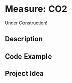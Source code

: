 # Measure:   CO2

<!-- Write here -->

Under Construction!

## Description

<!-- Write here -->

## Code Example

<!-- Write here -->

## Project Idea

<!-- Write here -->

